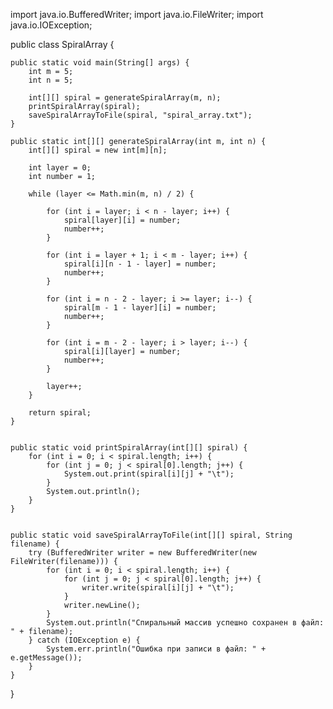 import java.io.BufferedWriter;
import java.io.FileWriter;
import java.io.IOException;

public class SpiralArray {

    public static void main(String[] args) {
        int m = 5; 
        int n = 5; 
        
        int[][] spiral = generateSpiralArray(m, n);
        printSpiralArray(spiral);
        saveSpiralArrayToFile(spiral, "spiral_array.txt");
    }

    public static int[][] generateSpiralArray(int m, int n) {
        int[][] spiral = new int[m][n];

        int layer = 0;
        int number = 1;

        while (layer <= Math.min(m, n) / 2) {
            
            for (int i = layer; i < n - layer; i++) {
                spiral[layer][i] = number;
                number++;
            }

            for (int i = layer + 1; i < m - layer; i++) {
                spiral[i][n - 1 - layer] = number;
                number++;
            }

            for (int i = n - 2 - layer; i >= layer; i--) {
                spiral[m - 1 - layer][i] = number;
                number++;
            }

            for (int i = m - 2 - layer; i > layer; i--) {
                spiral[i][layer] = number;
                number++;
            }

            layer++;
        }

        return spiral;
    }

    
    public static void printSpiralArray(int[][] spiral) {
        for (int i = 0; i < spiral.length; i++) {
            for (int j = 0; j < spiral[0].length; j++) {
                System.out.print(spiral[i][j] + "\t");
            }
            System.out.println();
        }
    }

    
    public static void saveSpiralArrayToFile(int[][] spiral, String filename) {
        try (BufferedWriter writer = new BufferedWriter(new FileWriter(filename))) {
            for (int i = 0; i < spiral.length; i++) {
                for (int j = 0; j < spiral[0].length; j++) {
                    writer.write(spiral[i][j] + "\t");
                }
                writer.newLine();
            }
            System.out.println("Спиральный массив успешно сохранен в файл: " + filename);
        } catch (IOException e) {
            System.err.println("Ошибка при записи в файл: " + e.getMessage());
        }
    }
}
